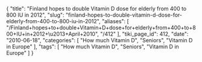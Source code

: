{
    "title": "Finland hopes to double Vitamin D dose for elderly from 400 to 800 IU in 2012",
    "slug": "finland-hopes-to-double-vitamin-d-dose-for-elderly-from-400-to-800-iu-in-2012",
    "aliases": [
        "/Finland+hopes+to+double+Vitamin+D+dose+for+elderly+from+400+to+800+IU+in+2012+\u2013+April+2010",
        "/412"
    ],
    "tiki_page_id": 412,
    "date": "2010-06-18",
    "categories": [
        "How much Vitamin D",
        "Seniors",
        "Vitamin D in Europe"
    ],
    "tags": [
        "How much Vitamin D",
        "Seniors",
        "Vitamin D in Europe"
    ]
}